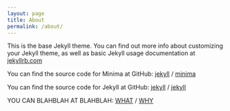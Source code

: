 ```yaml
---
layout: page
title: About
permalink: /about/
---
```


This is the base Jekyll theme. You can find out more info about customizing your Jekyll theme, as well as basic Jekyll usage documentation at [jekyllrb.com](https://jekyllrb.com/)

You can find the source code for Minima at GitHub:
[jekyll][jekyll-organization] /
[minima](https://github.com/jekyll/minima)

You can find the source code for Jekyll at GitHub:
[jekyll][jekyll-organization] /
[jekyll](https://github.com/jekyll/jekyll)

YOU CAN BLAHBLAH AT BLAHBLAH:
[WHAT][what-pogo] /
[WHY](https://mymindissohip.tumblr.com)


[jekyll-organization]: https://github.com/jekyll
[what-pogo]: https://tiktmy.tumblr.com
